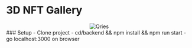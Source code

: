 # 3D NFT Gallery
<div style="text-align:center">
    <img alt="Qries" src="./project_detail.gif">
</div>
### Setup
- Clone project
- cd/backend && npm install && npm run start
- go localhost:3000 on browser